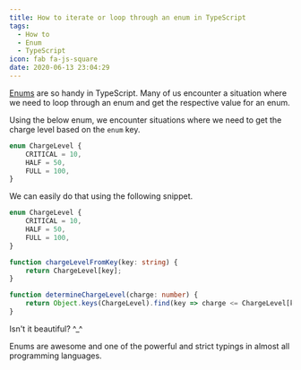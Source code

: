 ```yaml
---
title: How to iterate or loop through an enum in TypeScript
tags:
  - How to
  - Enum
  - TypeScript
icon: fab fa-js-square
date: 2020-06-13 23:04:29
---
```



[Enums][1] are so handy in TypeScript. Many of us encounter a situation where we need to loop through an enum and get the respective value for an enum.

Using the below enum, we encounter situations where we need to get the charge level based on the `enum` key.

```ts
enum ChargeLevel {
    CRITICAL = 10,
    HALF = 50,
    FULL = 100,
}
```

We can easily do that using the following snippet.

```ts
enum ChargeLevel {
    CRITICAL = 10,
    HALF = 50,
    FULL = 100,
}

function chargeLevelFromKey(key: string) {
    return ChargeLevel[key];
}

function determineChargeLevel(charge: number) {
    return Object.keys(ChargeLevel).find(key => charge <= ChargeLevel[key]);
}
```

Isn't it beautiful? ^\_^

Enums are awesome and one of the powerful and strict typings in almost all programming languages.

[1]: https://www.typescriptlang.org/docs/handbook/enums.html
